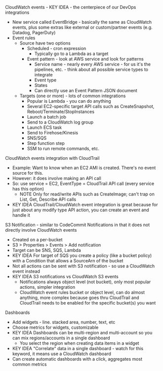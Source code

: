CloudWatch events - KEY IDEA - the centerpiece of our DevOps integrations
- New service called EventBridge - basically the same as CloudWatch events, plus some extras like external or custom/partner events (e.g. Datadog, PagerDuty)
- Event rules
  - Source have two options
    - Scheduled - cron expression
	  - Typically go to a Lambda as a target
    - Event pattern - look at AWS service and look for patterns
	  - Service name - nearly every AWS service - for us it's the pipelines, etc. - think about all possible service types to integrate
	  - Event type
	  - States
	  - Can directly use an Event Pattern JSON document
  - Targets (one or more) - lots of common integrations
    - Popular is Lambda - you can do anything
	- Several EC2-specific target API calls such as CreateSnapshot, Reboot/Terminate/StopInstances
	- Launch a batch job
	- Send to a CloudWatch log group
	- Launch ECS task
	- Send to Firehose/Kinesis
	- SNS/SQS
	- Step function step
	- SSM to run remote commands, etc.

CloudWatch events integration with CloudTrail
- Example: Want to know when an EC2 AMI is created. There's no event source for this.
- However: it does involve making an API call
- So: use service = EC2, EventType = CloudTrail API call (every service has this option)
  - NOTE Only for read/write APIs such as CreateImage; can't trap on List, Get, Describe API calls
- KEY IDEA CloudTrail/CloudWatch event integration is great because for just about any modify type API action, you can create an event and handle it

S3 Notification - similar to CodeCommit Notifications in that it does not directly involve CloudWatch events
- Created on a per-bucket
- S3 > Properties > Events > Add notification
- Target can be SNS, SQS, Lambda
- KEY IDEA For target of SQS you create a policy (like a bucket policy) with a Condition that allows a SourceArn of the bucket
- Not all actions can be sent with S3 notification - so use a CloudWatch event instead
- KEY IDEA S3 notifications vs CloudWatch S3 events
  - Notifications always object level (not bucket), only most popular actions, simpler integration
  - CloudWatch event rules bucket or object level, can do almost anything, more complex because goes thru CloudTrail and CloudTrail needs to be enabled for the specific bucket(s) you want

Dashboards
- Add widgets - line. stacked area, number, text, etc
- Choose metrics for widgets, customizable
- KEY IDEA Dashboards can be multi-region and multi-account so you can mix regions/accounts in a single dashboard
  - You select the region when creating data items in a widget
- KEY IDEA "Correlate" data in a single dashboard - watch for this keyword, it means use a CloudWatch dashboard
- Can create automatic dashboards with a click, aggregates most common metrics
